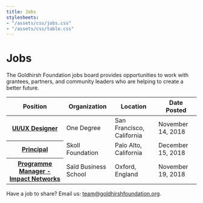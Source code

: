 ```yaml
---
title: Jobs
stylesheets:
- "/assets/css/jobs.css"
- "/assets/css/table.css"
---
```


Jobs
===========

The Goldhirsh Foundation jobs board provides opportunities to work with grantees, partners, and community leaders who are helping to create a better future.



<table>
<thead>
<tr>
  <th scope="col">Position</th>
  <th scope="col">Organization</th>
  <th scope="col">Location</th>
  <th scope="col">Date Posted</th>
</tr>
</thead>
<tbody>
  
<tr>
  <th scope="row"><a href="https://www.1degree.org/about/join/ui-ux-designer/">UI/UX Designer</a></th>
  <td>One Degree</td>
  <td>San Francisco, California</td>
  <td>November 14, 2018</td>
</tr>
  
<tr>
  <th scope="row"><a href="http://skoll.org/job/principal-skoll-foundation/?utm_source=Skoll+Email+List&utm_campaign=7bc4405b8a-EMAIL_CAMPAIGN_2018_09_05_06_10_COPY_01&utm_medium=email&utm_term=0_934f830608-7bc4405b8a-118780021">Principal</a></th>
  <td>Skoll Foundation</td>
  <td>Palo Alto, California</td>
  <td>December 15, 2018</td>
</tr>

<tr>
  <th scope="row"><a href="https://www.sbs.ox.ac.uk/about-us/work-us/programme-manager-impact-networks?utm_source=Skoll+Email+List&utm_campaign=7bc4405b8a-EMAIL_CAMPAIGN_2018_09_05_06_10_COPY_01&utm_medium=email&utm_term=0_934f830608-7bc4405b8a-118780021">Programme Manager - Impact Networks</a></th>
  <td>Saïd Business School</td>
  <td>Oxford, England</td>
  <td>November 19, 2018</td>
</tr>



</tbody>
</table>



Have a job to share? Email us: [team@goldhirshfoundation.org](mailto:team@goldhirshfoundation.org).


